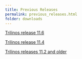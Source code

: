 ```yaml
---
title: Previous Releases
permalink: previous_releases.html
folder: downloads
---
```


[Trilinos release 11.6](http://trilinos.org/download/previous-releases/download-11-6/)

[Trilinos release 11.4](http://trilinos.org/download/previous-releases/download-11-4/)

[Trilinos releases 11.2 and older](http://trilinos.org/download/previous-releases/download-older/)